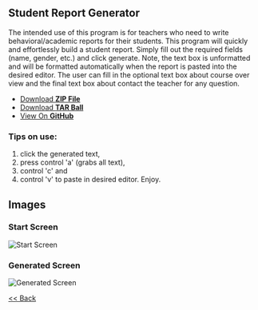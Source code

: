 ## Student Report Generator

The intended use of this program is for teachers who need to write behavioral/academic reports for their students.
This program will quickly and effortlessly build a student report. Simply fill out the required fields (name, gender, etc.) 
and click generate. Note, the text box is unformatted and will be formatted automatically when the report is 
pasted into the desired editor. The user can fill in the optional text box about course over view and the final text box 
about contact the teacher for any question.

<ul class="downloads">
          <li><a href="{{ site.github.zip_url }}">Download <strong>ZIP File</strong></a></li>
          <li><a href="{{ site.github.tar_url }}">Download <strong>TAR Ball</strong></a></li>
          <li><a href="{{ site.github.repository_url }}">View On <strong>GitHub</strong></a></li>
</ul>

### Tips on use: 
1. click the generated text, 
2. press control 'a' (grabs all text), 
3. control 'c' and
4. control 'v' to paste in desired editor. 
Enjoy.

## Images

### Start Screen
![Start Screen](https://zevyirmiyahu.github.io/images/StudentReportGeneratorpic1.png)


### Generated Screen
![Generated Screen](https://zevyirmiyahu.github.io/images/StudentReportGeneratorpic2.png)


[<< Back](http://zevyirmiyahu.github.io)
